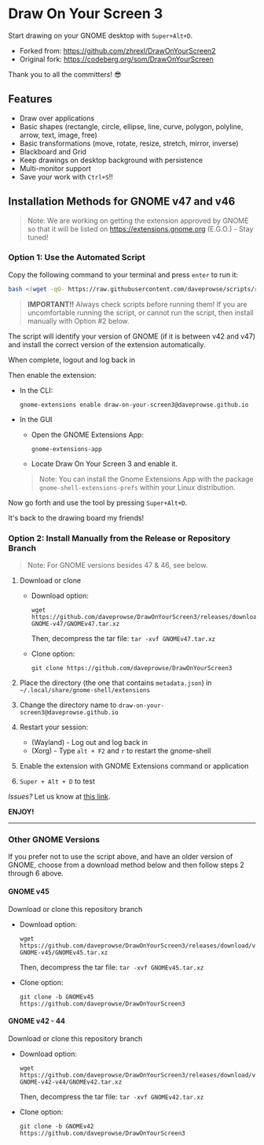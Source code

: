# Draw On Your Screen 3

Start drawing on your GNOME desktop with `Super+Alt+D`.

- Forked from: https://github.com/zhrexl/DrawOnYourScreen2
- Original fork: https://codeberg.org/som/DrawOnYourScreen

Thank you to all the committers! 😎

## Features

- Draw over applications
- Basic shapes (rectangle, circle, ellipse, line, curve, polygon, polyline, arrow, text, image, free)
- Basic transformations (move, rotate, resize, stretch, mirror, inverse)
- Blackboard and Grid
- Keep drawings on desktop background with persistence
- Multi-monitor support
- Save your work with `Ctrl+S`!!

## Installation Methods for GNOME v47 and v46

> Note: We are working on getting the extension approved by GNOME so that it will be listed on https://extensions.gnome.org (E.G.O.) - Stay tuned!

### Option 1: Use the Automated Script

Copy the following command to your terminal and press `enter` to run it:

```bash
bash <(wget -qO- https://raw.githubusercontent.com/daveprowse/scripts/refs/heads/main/doys-install.sh)
```

> **IMPORTANT!!** Always check scripts before running them! If you are uncomfortable running the script, or cannot run the script, then install manually with Option #2 below.

The script will identify your version of GNOME (if it is between v42 and v47) and install the correct version of the extension automatically.

When complete, logout and log back in 

Then enable the extension:

- In the CLI:
  ```console
  gnome-extensions enable draw-on-your-screen3@daveprowse.github.io
  ```

- In the GUI
  - Open the GNOME Extensions App:

      `gnome-extensions-app`

  - Locate Draw On Your Screen 3 and enable it.

   > Note: You can install the Gnome Extensions App with the package `gnome-shell-extensions-prefs` within your Linux distribution.

Now go forth and use the tool by pressing `Super+Alt+D`.

It's back to the drawing board my friends!

### Option 2: Install Manually from the Release or Repository Branch

> Note: For GNOME versions besides 47 & 46, see below.

1. Download or clone
   - Download option:
  
      ```console
      wget https://github.com/daveprowse/DrawOnYourScreen3/releases/download/v15.0-GNOME-v47/GNOMEv47.tar.xz
      ```

      Then, decompress the tar file: `tar -xvf GNOMEv47.tar.xz`

   - Clone option:
  
      ```console
      git clone https://github.com/daveprowse/DrawOnYourScreen3
      ```

2. Place the directory (the one that contains `metadata.json`) in `~/.local/share/gnome-shell/extensions`
3. Change the directory name to `draw-on-your-screen3@daveprowse.github.io`
4. Restart your session: 

   - (Wayland) - Log out and log back in
   - (Xorg) - Type `alt + F2` and `r` to restart the gnome-shell

5. Enable the extension with GNOME Extensions command or application
6. `Super + Alt + D` to test

*Issues?* Let us know at [this link](https://github.com/daveprowse/DrawOnYourScreen3/issues).

**ENJOY!**

---
### Other GNOME Versions

If you prefer not to use the script above, and have an older version of GNOME, choose from a download method below and then follow steps 2 through 6 above.

#### GNOME v45

Download or clone this repository branch
   - Download option: 
  
      ```console
      wget https://github.com/daveprowse/DrawOnYourScreen3/releases/download/v14.0-GNOME-v45/GNOMEv45.tar.xz
      ```

      Then, decompress the tar file: `tar -xvf GNOMEv45.tar.xz`

   - Clone option:
  
      ```console
      git clone -b GNOMEv45 https://github.com/daveprowse/DrawOnYourScreen3

#### GNOME v42 - 44

Download or clone this repository branch
   - Download option: 
  
      ```console
      wget https://github.com/daveprowse/DrawOnYourScreen3/releases/download/v13.0-GNOME-v42-v44/GNOMEv42.tar.xz
      ```

      Then, decompress the tar file: `tar -xvf GNOMEv42.tar.xz`

   - Clone option:
  
      ```console
      git clone -b GNOMEv42 https://github.com/daveprowse/DrawOnYourScreen3
      ```
